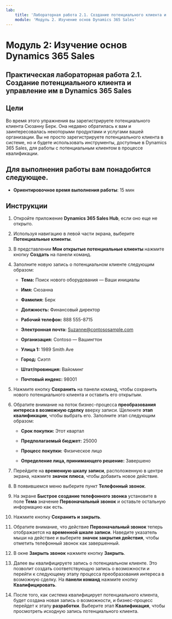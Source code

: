 ```yaml
---
lab:
    title: 'Лабораторная работа 2.1. Создание потенциального клиента и управление им в Dynamics 365 Sales'
    module: 'Модуль 2. Изучение основ Dynamics 365 Sales'
---
```


Модуль 2: Изучение основ Dynamics 365 Sales
========================

## Практическая лабораторная работа 2.1. Создание потенциального клиента и управление им в Dynamics 365 Sales

## Цели

Во время этого упражнения вы зарегистрируете потенциального клиента Сюзанну Берк. Она недавно обратилась к вам и заинтересовалась некоторыми продуктами и услугами вашей организации. Вы не просто зарегистрируете потенциального клиента в системе, но и будете использовать инструменты, доступные в Dynamics 365 Sales, для работы с потенциальным клиентом в процессе квалификации.


## Для выполнения работы вам понадобится следующее.

  - **Ориентировочное время выполнения работы**: 15 мин

## Инструкции

1. Откройте приложение **Dynamics 365 Sales Hub**, если оно еще не открыто. 

2. Используя навигацию в левой части экрана, выберите **Потенциальные клиенты**. 

3. В представлении **Мои открытые потенциальные клиенты** нажмите кнопку **Создать** на панели команд.

4. Заполните новую запись о потенциальном клиенте следующим образом:

	- **Тема:** Поиск нового оборудования — Ваши инициалы

	- **Имя:** Сюзанна

	- **Фамилия:** Берк

	- **Должность:** Финансовый директор

	- **Рабочий телефон:** 888 555-8715

	- **Электронная почта:** Suzanne@contososample.com

	- **Организация:** Contoso — Вашингтон

	- **Улица 1:** 1989 Smith Ave

	- **Город:** Сиэтл

	- **Штат/провинция:** Вайоминг

	- **Почтовый индекс:** 98001 

5. Нажмите кнопку **Сохранить** на панели команд, чтобы сохранить нового потенциального клиента и оставить его открытым.

6. Обратите внимание на поток бизнес-процесса **преобразования интереса в возможную сделку** вверху записи. Щелкните **этап квалификации**, чтобы выбрать его. Заполните этап следующим образом:

	- **Срок покупки:** Этот квартал

	- **Предполагаемый бюджет:** 25000 

	- **Процесс покупки:** Физическое лицо

	- **Определение лица, принимающего решение:** Завершено

7. Перейдите на **временную шкалу записи**, расположенную в центре экрана, нажмите **значок плюса**, чтобы добавить новое действие. 

8. В появившемся меню выберите пункт **Телефонный звонок**.

9. На экране **Быстрое создание телефонного звонка** установите в поле **Тема** значение **Первоначальный звонок** и оставьте остальную информацию как есть. 

10. Нажмите кнопку **Сохранить и закрыть**.

11. Обратите внимание, что действие **Первоначальный звонок** теперь отображается на **временной шкале записи**. Наведите указатель мыши на действие и выберите **значок закрытия действия**, чтобы отметить телефонный звонок как завершенный. 

12. В окне **Закрыть звонок** нажмите кнопку **Закрыть**. 

13. Далее вы квалифицируете запись о потенциальном клиенте. Это позволит создать соответствующую запись о возможности и перейти к следующему этапу процесса преобразования интереса в возможную сделку. На **панели команд** нажмите кнопку **Квалифицировать**. 

14. После того, как система квалифицирует потенциального клиента, будет создана новая запись о возможности, и бизнес-процесс перейдет к этапу **разработки**. Выберите этап **Квалификация**, чтобы просмотреть исходную запись потенциального клиента. 
